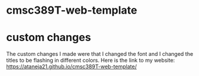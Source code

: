 # cmsc389T-web-template

# custom changes
The custom changes I made were that I changed the font and I changed the titles to be flashing in different colors.
Here is the link to my website: https://ataneja21.github.io/cmsc389T-web-template/
